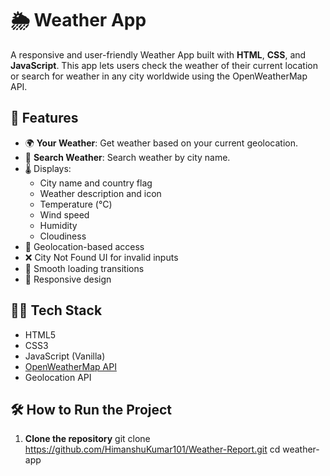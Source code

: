 # 🌦 Weather App

A responsive and user-friendly Weather App built with **HTML**, **CSS**, and **JavaScript**. This app lets users check the weather of their current location or search for weather in any city worldwide using the OpenWeatherMap API.

## 🚀 Features

- 🌍 **Your Weather**: Get weather based on your current geolocation.
- 🔎 **Search Weather**: Search weather by city name.
- 🌡 Displays:
  - City name and country flag
  - Weather description and icon
  - Temperature (°C)
  - Wind speed
  - Humidity
  - Cloudiness
- 🧭 Geolocation-based access
- ❌ City Not Found UI for invalid inputs
- 🔄 Smooth loading transitions
- 📱 Responsive design

## 🧑‍💻 Tech Stack

- HTML5
- CSS3
- JavaScript (Vanilla)
- [OpenWeatherMap API](https://openweathermap.org/api)
- Geolocation API

## 🛠 How to Run the Project

1. **Clone the repository**
   git clone https://github.com/HimanshuKumar101/Weather-Report.git
   cd weather-app
